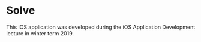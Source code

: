 # Solve

This iOS application was developed during the iOS Application Development lecture in winter term 2019.